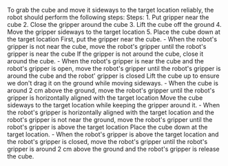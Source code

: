 To grab the cube and move it sideways to the target location reliably, the robot should perform the following steps:
    Steps:  1. Put gripper near the cube  2. Close the gripper around the cube  3. Lift the cube off the ground  4. Move the gripper sideways to the target location  5. Place the cube down at the target location
    First, put the gripper near the cube.
    - When the robot's gripper is not near the cube, move the robot's gripper until the robot's gripper is near the cube
    If the gripper is not around the cube, close it around the cube.
    - When the robot's gripper is near the cube and the robot's gripper is open, move the robot's gripper until the robot's gripper is around the cube and the robot' gripper is closed
    Lift the cube up to ensure we don't drag it on the ground while moving sideways.
    - When the cube is around 2 cm above the ground, move the robot's gripper until the robot's gripper is horizontally aligned with the target location
    Move the cube sideways to the target location while keeping the gripper around it.
    - When the robot's gripper is horizontally aligned with the target location and the robot's gripper is not near the ground, move the robot's gripper until the robot's gripper is above the target location
    Place the cube down at the target location.
    - When the robot's gripper is above the target location and the robot's gripper is closed, move the robot's gripper until the robot's gripper is around 2 cm above the ground and the robot's gripper is release the cube.